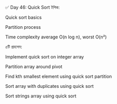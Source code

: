 ✅ Day 46: Quick Sort
টপিক:

Quick sort basics

Partition process

Time complexity average O(n log n), worst O(n²)

৫টি প্রবলেম:

Implement quick sort on integer array

Partition array around pivot

Find kth smallest element using quick sort partition

Sort array with duplicates using quick sort

Sort strings array using quick sort
